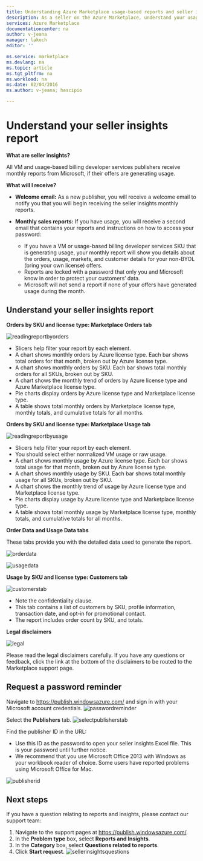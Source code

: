 ```yaml
---
title: Understanding Azure Marketplace usage-based reports and seller insights reporting | Microsoft Azure
description: As a seller on the Azure Marketplace, understand your usage-based report, also known as a seller insights report
services: Azure Marketplace
documentationcenter: na
author: v-jeana
manager: lakoch
editor: ''

ms.service: marketplace
ms.devlang: na
ms.topic: article
ms.tgt_pltfrm: na
ms.workload: na
ms.date: 02/04/2016
ms.author: v-jeana; hascipio

---
```

# Understand your seller insights report
**What are seller insights?**

All VM and usage-based billing developer services publishers receive monthly reports from Microsoft, if their offers are generating usage.

**What will I receive?**

* **Welcome email:** As a new publisher, you will receive a welcome email to notify you that you will begin receiving the seller insights monthly reports.
* **Monthly sales reports:**  If you have usage, you will receive a second email that contains your reports and instructions on how to access your password:
  
  * If you have a VM or usage-based billing developer services SKU that is generating usage, your monthly report will show you details about the orders, usage, markets, and customer details for your non-BYOL (bring your own license) offers.
  * Reports are locked with a password that only you and Microsoft know in order to protect your customers’ data.
  * Microsoft will not send a report if none of your offers have generated usage during the month.

## Understand your seller insights report
**Orders by SKU and license type:  Marketplace Orders tab**

![readingreportbyorders](./media/marketplace-publishing-report-seller-insights/readingreportbyorders.png)

* Slicers help filter your report by each element.
* A chart shows monthly orders by Azure license type. Each bar shows total orders for that month, broken out by Azure license type.
* A chart shows monthly orders by SKU. Each bar shows total monthly orders for all SKUs, broken out by SKU.
* A chart shows the monthly trend of orders by Azure license type and Azure Marketplace license type.
* Pie charts display orders by Azure license type and Marketplace license type.
* A table shows total monthly orders by Marketplace license type, monthly totals, and cumulative totals for all months.

**Orders by SKU and license type:  Marketplace Usage tab**

![readingreportbyusage](./media/marketplace-publishing-report-seller-insights/readingreportbyusage.png)

* Slicers help filter your report by each element.
* You should select either normalized VM usage or raw usage.
* A chart shows monthly usage by Azure license type. Each bar shows total usage for that month, broken out by Azure license type.
* A chart shows monthly usage by SKU. Each bar shows total monthly usage for all SKUs, broken out by SKU.
* A chart shows the monthly trend of usage by Azure license type and Marketplace license type.
* Pie charts display usage by Azure license type and Marketplace license type.
* A table shows total monthly usage by Marketplace license type, monthly totals, and cumulative totals for all months.

**Order Data and Usage Data tabs**

These tabs provide you with the detailed data used to generate the report.

![orderdata](./media/marketplace-publishing-report-seller-insights/orderdata.png)

![usagedata](./media/marketplace-publishing-report-seller-insights/usagedata.png)

**Usage by SKU and license type:  Customers tab**

![customerstab](./media/marketplace-publishing-report-seller-insights/customerstab.png)

* Note the confidentiality clause.
* This tab contains a list of customers by SKU, profile information, transaction date, and opt-in for promotional contact.
* The report includes order count by SKU, and totals.

**Legal disclaimers**

![legal](./media/marketplace-publishing-report-seller-insights/legal.png)

Please read the legal disclaimers carefully. If you have any questions or feedback, click the link at the bottom of the disclaimers to be routed to the Marketplace support page.

## Request a password reminder
Navigate to https://publish.windowsazure.com/ and sign in with your Microsoft account credentials.
![passwordreminder](./media/marketplace-publishing-report-seller-insights/passwordreminder.png)

Select the **Publishers** tab.
![selectpublisherstab](./media/marketplace-publishing-report-seller-insights/selectpublisherstab.png)

Find the publisher ID in the URL:

* Use this ID as the password to open your seller insights Excel file.
  This is your password until further notice.
* We recommend that you use Microsoft Office 2013 with Windows as your workbook reader of choice.  Some users have reported problems using Microsoft Office for Mac.

![publisherid](./media/marketplace-publishing-report-seller-insights/publisherid.png)

## Next steps
If you have a question relating to reports and insights, please contact our support team:

1. Navigate to the support pages at https://publish.windowsazure.com/.
2. In the **Problem type** box, select **Reports and Insights**.
3. In the **Category** box, select **Questions related to reports**.
4. Click **Start request**.
   ![sellerinsightsquestions](./media/marketplace-publishing-report-seller-insights/sellerinsightsquestions.png)

[1]: ./media/marketplace-publishing-report-seller-insights/legal.png
[2]: ./media/marketplace-publishing-report-seller-insights/readingreportbyorders.png
[3]: ./media/marketplace-publishing-report-seller-insights/readingreportbyusage.png
[4]: ./media/marketplace-publishing-report-seller-insights/orderdata.png
[5]: ./media/marketplace-publishing-report-seller-insights/usagedata.png
[6]: ./media/marketplace-publishing-report-seller-insights/customerstab.png
[7]: ./media/marketplace-publishing-report-seller-insights/passwordreminder.png
[8]: ./media/marketplace-publishing-report-seller-insights/selectpublisherstab.png
[9]: ./media/marketplace-publishing-report-seller-insights/publisherid.png
[10]: ./media/marketplace-publishing-report-seller-insights/sellerinsightsquestions.png
